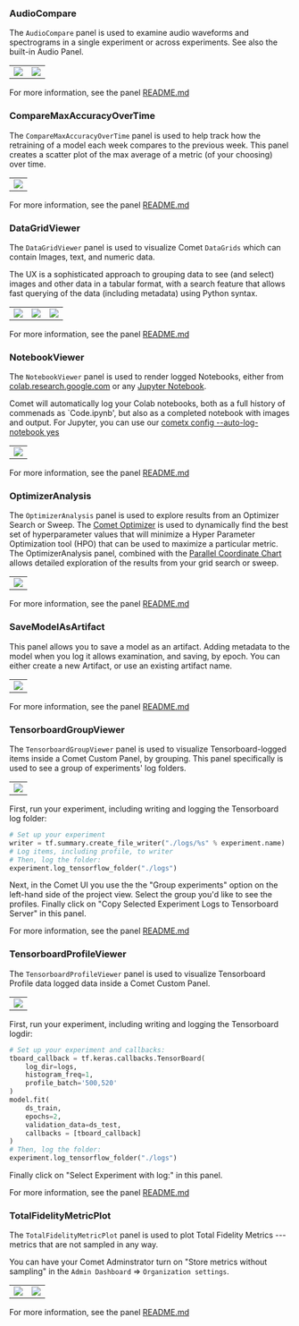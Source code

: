 ### AudioCompare

The `AudioCompare` panel is used to examine audio waveforms and spectrograms
in a single experiment or across experiments. See also the built-in Audio Panel.


<table>
<tr>
<td>
<img src="https://raw.githubusercontent.com/comet-ml/comet-examples/refs/heads/master/panels/AudioCompare/audio-compare.png" 
     style="max-width: 300px; max-height: 300px;">
</img>
</td>

<td>
<img src="https://raw.githubusercontent.com/comet-ml/comet-examples/refs/heads/master/panels/AudioCompare/built-in-audio-panel.png" 
     style="max-width: 300px; max-height: 300px;">
</img>
</td>

</tr>
</table>


For more information, see the panel <a href="https://github.com/comet-ml/comet-examples/blob/master/panels/AudioCompare/README.md">README.md</a>
### CompareMaxAccuracyOverTime

The `CompareMaxAccuracyOverTime` panel is used to help track how the
retraining of a model each week compares to the previous week. This panel
creates a scatter plot of the max average of a metric (of your choosing)
over time.


<table>
<tr>
<td>
<img src="https://raw.githubusercontent.com/comet-ml/comet-examples/refs/heads/master/panels/CompareMaxAccuracyOverTime/compare-max-accuracy-over-time.png" 
     style="max-width: 300px; max-height: 300px;">
</img>
</td>
</tr>
</table>


For more information, see the panel <a href="https://github.com/comet-ml/comet-examples/blob/master/panels/CompareMaxAccuracyOverTime/README.md">README.md</a>
### DataGridViewer

The `DataGridViewer` panel is used to visualize Comet `DataGrids` which
can contain Images, text, and numeric data.

The UX is a sophisticated approach to grouping data to see (and select)
images and other data in a tabular format, with a search feature that
allows fast querying of the data (including metadata) using Python syntax.

<table>
<tr>
<td>
<img src="https://raw.githubusercontent.com/comet-ml/comet-examples/refs/heads/master/panels/DataGridViewer/tabular-view.png" 
     style="max-width: 300px; max-height: 300px;">
</img>
</td>
<td>
<img src="https://raw.githubusercontent.com/comet-ml/comet-examples/refs/heads/master/panels/DataGridViewer/group-by.png" 
     style="max-width: 300px; max-height: 300px;">
</img>
</td>
<td>
<img src="https://raw.githubusercontent.com/comet-ml/comet-examples/refs/heads/master/panels/DataGridViewer/image-dialog.png" 
     style="max-width: 300px; max-height: 300px;">
</img>
</td>
</tr>
</table>


For more information, see the panel <a href="https://github.com/comet-ml/comet-examples/blob/master/panels/DataGridViewer/README.md">README.md</a>
### NotebookViewer

The `NotebookViewer` panel is used to render logged Notebooks, either from
[colab.research.google.com](https://colab.research.google.com/) or
any [Jupyter Notebook](https://jupyter.org/).

Comet will automatically log your Colab notebooks, both as a full
history of commenads as `Code.ipynb', but also as a completed notebook
with images and output. For Jupyter, you can use our
[cometx config --auto-log-notebook yes](https://github.com/comet-ml/cometx/blob/main/README.md#cometx-config)


<table>
<tr>
<td>
<img src="https://raw.githubusercontent.com/comet-ml/comet-examples/refs/heads/master/panels/NotebookViewer/notebookviewer.png" 
     style="max-width: 300px; max-height: 300px;">
</img>
</td>
</tr>
</table>


For more information, see the panel <a href="https://github.com/comet-ml/comet-examples/blob/master/panels/NotebookViewer/README.md">README.md</a>
### OptimizerAnalysis

The `OptimizerAnalysis` panel is used to explore results from an
Optimizer Search or Sweep. The [Comet Optimizer]() is used to
dynamically find the best set of hyperparameter values that will
minimize a Hyper Parameter Optimization tool (HPO) that can be used to
maximize a particular metric. The OptimizerAnalysis panel, combined
with the [Parallel Coordinate Chart](https://www.comet.com/docs/v2/guides/comet-ui/experiment-management/visualizations/parallel-coordinate-chart/)
allows detailed exploration of the results from your grid search or
sweep.


<table>
<tr>
<td>
<img src="https://raw.githubusercontent.com/comet-ml/comet-examples/refs/heads/master/panels/OptimizerAnalysis/optimizer-analysis.png" 
     style="max-width: 300px; max-height: 300px;">
</img>
</td>
</tr>
</table>


For more information, see the panel <a href="https://github.com/comet-ml/comet-examples/blob/master/panels/OptimizerAnalysis/README.md">README.md</a>
### SaveModelAsArtifact

This panel allows you to save a model as an artifact. Adding
metadata to the model when you log it allows examination,
and saving, by epoch. You can either create a new Artifact,
or use an existing artifact name.

<table>
<tr>
<td>
<img src="https://raw.githubusercontent.com/comet-ml/comet-examples/refs/heads/master/panels/SaveModelAsArtifact/save-model-as-artifact.png" 
     style="max-width: 300px; max-height: 300px;">
</img>
</td>
</tr>
</table>



For more information, see the panel <a href="https://github.com/comet-ml/comet-examples/blob/master/panels/SaveModelAsArtifact/README.md">README.md</a>
### TensorboardGroupViewer

The `TensorboardGroupViewer` panel is used to visualize
Tensorboard-logged items inside a Comet Custom Panel, by grouping. This
panel specifically is used to see a group of experiments' log folders.

<table>
<tr>
<td>
<img src="https://raw.githubusercontent.com/comet-ml/comet-examples/refs/heads/master/panels/TensorboardGroupViewer/tensorboard-group-viewer.png"
     style="max-width: 300px; max-height: 300px;">
</img>
</td>
</tr>
</table>

First, run your experiment, including writing and logging the
Tensorboard log folder:

```python
# Set up your experiment
writer = tf.summary.create_file_writer("./logs/%s" % experiment.name)
# Log items, including profile, to writer
# Then, log the folder:
experiment.log_tensorflow_folder("./logs")
```

Next, in the Comet UI you use the the "Group experiments" option on
the left-hand side of the project view. Select the group you'd like to
see the profiles. Finally click on "Copy Selected Experiment Logs to
Tensorboard Server" in this panel.


For more information, see the panel <a href="https://github.com/comet-ml/comet-examples/blob/master/panels/TensorboardGroupViewer/README.md">README.md</a>
### TensorboardProfileViewer

The `TensorboardProfileViewer` panel is used to visualize Tensorboard
Profile data logged data inside a Comet Custom Panel.


<table>
<tr>
<td>
<img src="https://raw.githubusercontent.com/comet-ml/comet-examples/refs/heads/master/panels/TensorboardProfileViewer/tensorboard-profile-viewer.png"
     style="max-width: 300px; max-height: 300px;">
</img>
</td>
</tr>
</table>

First, run your experiment, including writing and logging the
Tensorboard logdir:

```python
# Set up your experiment and callbacks:
tboard_callback = tf.keras.callbacks.TensorBoard(
    log_dir=logs,
    histogram_freq=1,
    profile_batch='500,520'
)
model.fit(
    ds_train,
    epochs=2,
    validation_data=ds_test,
    callbacks = [tboard_callback]
)
# Then, log the folder:
experiment.log_tensorflow_folder("./logs")
```

Finally click on "Select Experiment with log:" in this panel.


For more information, see the panel <a href="https://github.com/comet-ml/comet-examples/blob/master/panels/TensorboardProfileViewer/README.md">README.md</a>
### TotalFidelityMetricPlot

The `TotalFidelityMetricPlot` panel is used to plot Total Fidelity Metrics --- metrics that are not sampled in any way.

You can have your Comet Adminstrator turn on "Store metrics without sampling" in the `Admin Dashboard` => `Organization settings`.

<table>
<tr>
<td>
<img src="https://raw.githubusercontent.com/comet-ml/comet-examples/refs/heads/master/panels/TotalFidelityMetricPlot/totalfidelity.png" 
     style="max-width: 300px; max-height: 300px;">
</img>
</td>
<td>
<img src="https://raw.githubusercontent.com/comet-ml/comet-examples/refs/heads/master/panels/TotalFidelityMetricPlot/organization-settings.png" 
     style="max-width: 300px; max-height: 300px;">
</img>
</td>
</tr>
</table>


For more information, see the panel <a href="https://github.com/comet-ml/comet-examples/blob/master/panels/TotalFidelityMetricPlot/README.md">README.md</a>
